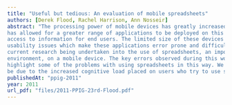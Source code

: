 ```yaml
---
title: "Useful but tedious: An evaluation of mobile spreadsheets"
authors: [Derek Flood, Rachel Harrison, Ann Nosseir]
abstract: "The processing power of mobile devices has greatly increased in recent years. This increased power
has allowed for a greater range of applications to be deployed on this platform, providing constant
access to information for end users. The limited size of these devices however, causes a number of
usability issues which make these applications error prone and difficult to use. This paper presents
current research being undertaken into the use of spreadsheets, an important end-user development
environment, on a mobile device. The key errors observed during this work are presented here to
highlight some of the problems with using spreadsheets in this way. We believe these problems may
be due to the increased cognitive load placed on users who try to use spreadsheets in a mobile context."
publishedAt: "ppig-2011"
year: 2011
url_pdf: "files/2011-PPIG-23rd-Flood.pdf"
---
```


